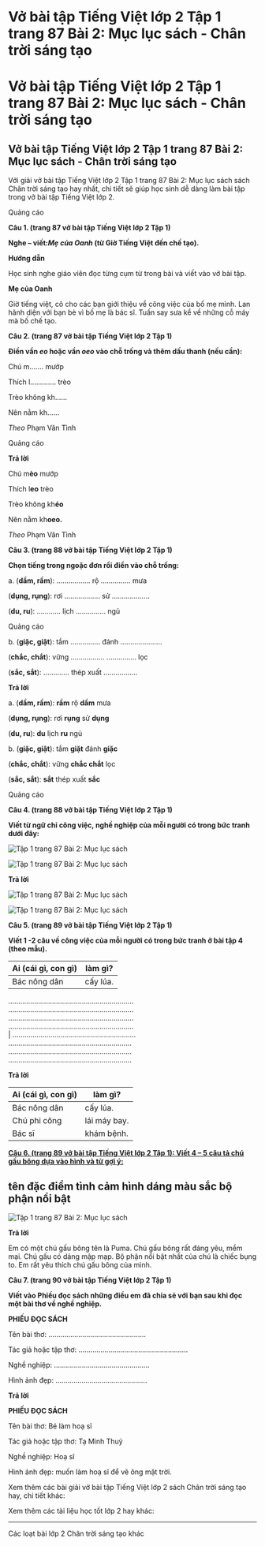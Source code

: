 # Vở bài tập Tiếng Việt lớp 2 Tập 1 trang 87 Bài 2: Mục lục sách - Chân trời sáng tạo

# Vở bài tập Tiếng Việt lớp 2 Tập 1 trang 87 Bài 2: Mục lục sách - Chân trời sáng tạo

## Vở bài tập Tiếng Việt lớp 2 Tập 1 trang 87 Bài 2: Mục lục sách - Chân trời sáng tạo

Với giải vở bài tập Tiếng Việt lớp 2 Tập 1 trang 87 Bài 2: Mục lục sách sách Chân trời sáng tạo hay nhất, chi tiết sẽ giúp học sinh dễ dàng làm bài tập trong vở bài tập Tiếng Việt lớp 2.

Quảng cáo

**Câu 1. (trang 87 vở bài tập Tiếng Việt lớp 2 Tập 1)**

**Nghe – viết:_Mẹ của Oanh_ (từ Giờ Tiếng Việt đến chế tạo).**

**Hướng dẫn**

Học sinh nghe giáo viên đọc từng cụm từ trong bài và viết vào vở bài tập.

**Mẹ của Oanh**

Giờ tiếng việt, cô cho các bạn giới thiệu về công việc của bố mẹ mình. Lan hãnh diện với bạn bè vì bố mẹ là bác sĩ. Tuấn say sưa kể về những cỗ máy mà bố chế tạo.

**Câu 2. (trang 87 vở bài tập Tiếng Việt lớp 2 Tập 1)**

**Điền vần _eo_ hoặc vần _oeo_ vào chỗ trống và thêm dấu thanh (nếu cần):**

Chú m....... mướp

Thích l............. trèo

Trèo không kh......

Nên nằm kh......

 _Theo_ Phạm Văn Tình

Quảng cáo

**Trả lời**

Chú m**èo** mướp

Thích l**eo** trèo

Trèo không kh**éo**

Nên nằm kh**oeo.**

 _Theo_ Phạm Văn Tình

**Câu 3. (trang 88 vở bài tập Tiếng Việt lớp 2 Tập 1)**

**Chọn tiếng trong ngoặc đơn rồi điền vào chỗ trống:**

a. (**dầm, rầm**): ................. rộ ............... mưa

(**dụng, rụng**): rơi .................. sử ...................

(**du, ru**): ............ lịch ............... ngủ

Quảng cáo

b. (**giặc, giật**): tắm ............... đánh .....................

(**chắc, chắt**): vững ................. ............... lọc

(**sắc, sắt**): ............. thép xuất .................

**Trả lời**

a. (**dầm, rầm**): **rầm** rộ **dầm** mưa

(**dụng, rụng**): rơi **rụng** sử **dụng**

(**du, ru**): **du** lịch **ru** ngủ

b. (**giặc, giật**): tắm **giặt** đánh **giặc**

(**chắc, chắt**): vững **chắc chắt** lọc

(**sắc, sắt**): **sắt** thép xuất **sắc**

Quảng cáo

**Câu 4. (trang 88 vở bài tập Tiếng Việt lớp 2 Tập 1)**

**Viết từ ngữ chỉ công việc, nghề nghiệp của mỗi người có trong bức tranh dưới đây:**

![Tập 1 trang 87 Bài 2: Mục lục sách](https://vietjack.com/vbt-tieng-viet-2-ct/images/bai-2-muc-luc-sach.png)

![Tập 1 trang 87 Bài 2: Mục lục sách](https://vietjack.com/vbt-tieng-viet-2-ct/images/bai-2-1-muc-luc-sach.png)

**Trả lời**

![Tập 1 trang 87 Bài 2: Mục lục sách](https://vietjack.com/vbt-tieng-viet-2-ct/images/bai-2-2-muc-luc-sach.png)

![Tập 1 trang 87 Bài 2: Mục lục sách](https://vietjack.com/vbt-tieng-viet-2-ct/images/bai-2-3-muc-luc-sach.png)

**Câu 5. (trang 89 vở bài tập Tiếng Việt lớp 2 Tập 1)**

**Viết 1 -2 câu về công việc của mỗi người có trong bức tranh ở bài tập 4 (theo mẫu).**

Ai (cái gì, con gì) |  làm gì?  
---|---  
Bác nông dân |  cấy lúa.  
............................................................... ............................................................... ............................................................... ...............................................................   
|  .............................................................. .............................................................. .............................................................. ..............................................................   
  
  
**Trả lời**

Ai (cái gì, con gì) |  làm gì?  
---|---  
Bác nông dân |  cấy lúa.  
Chú phi công |  lái máy bay.  
Bác sĩ |  khám bệnh.  
  
[**Câu 6. (trang 89 vở bài tập Tiếng Việt lớp 2 Tập 1): Viết 4 – 5 câu tả chú gấu bông dựa vào hình và từ gợi ý:**](https://vietjack.com/vbt-tieng-viet-2-ct/viet-4-5-cau-ta-chu-gau-bong-vm.jsp)

tên  đặc điểm tình cảm hình dáng màu sắc bộ phận nổi bật  
---  
  
![Tập 1 trang 87 Bài 2: Mục lục sách](https://vietjack.com/vbt-tieng-viet-2-ct/images/bai-2-4-muc-luc-sach.png)

**Trả lời**

Em có một chú gấu bông tên là Puma. Chú gấu bông rất đáng yêu, mềm mại. Chú gấu có dáng mập mạp. Bộ phận nổi bật nhất của chú là chiếc bụng to. Em rất yêu thích chú gấu bông của mình.

**Câu 7. (trang 90 vở bài tập Tiếng Việt lớp 2 Tập 1)**

**Viết vào Phiếu đọc sách những điều em đã chia sẻ với bạn sau khi đọc một bài thơ về nghề nghiệp.**

**PHIẾU ĐỌC SÁCH**

Tên bài thơ: .................................................

Tác giả hoặc tập thơ: .......................................................

Nghề nghiệp: ………………………………………… 

Hình ảnh đẹp: ……………………………………….

**Trả lời**

**PHIẾU ĐỌC SÁCH**

Tên bài thơ: Bé làm hoạ sĩ

Tác giả hoặc tập thơ: Tạ Minh Thuỷ

Nghề nghiệp: Hoạ sĩ 

Hình ảnh đẹp: muốn làm hoạ sĩ để vẽ ông mặt trời.

Xem thêm các bài giải vở bài tập Tiếng Việt lớp 2 sách Chân trời sáng tạo hay, chi tiết khác:

Xem thêm các tài liệu học tốt lớp 2 hay khác:

* * *

Các loạt bài lớp 2 Chân trời sáng tạo khác

